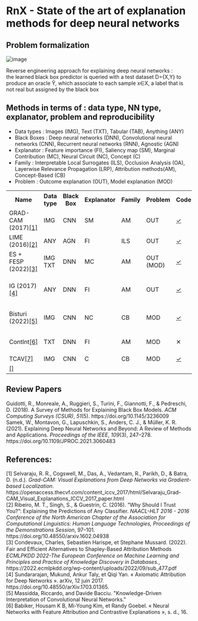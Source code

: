 # RnX - State of the art of explanation methods for deep neural networks

## Problem formalization

![image](https://user-images.githubusercontent.com/81907010/181770346-ea579d57-50d3-49c8-862e-43bef09675d6.png)

Reverse engineering approach for explaining deep neural networks : <br>
the learned black box predictor is queried with a test dataset D={X,Y} to produce an oracle &#374;, which associate to each sample x∈X, a label that is not real but assigned by the black box

## Methods in terms of : data type, NN type, explanator, problem and reproducibility

- Data types : Images (IMG), Text (TXT), Tabular (TAB), Anything (ANY) 
- Black Boxes : Deep neural networks (DNN), Convolutional neural networks (CNN), Recurrent neural networks (RNN), Agnostic (AGN)
- Explanator : Feature importance (FI), Saliency map (SM), Marginal Contribution (MC), Neural Circuit (NC), Concept (C)
- Family : Interpretable Local Surrogates (ILS), Occlusion Analysis (OA), Layerwise Relevance Propagation (LRP), Attribution methods(AM), Concept-Based (CB)
- Problem : Outcome explanation (OUT), Model explanation (MOD)

<table>
  <tr>
    <th>Name</th>
    <th>Data type</th>
    <th>Black Box</th>
    <th>Explanator</th>
    <th>Family</th>
    <th>Problem</th>
    <th>Code</th>
    <th>BB Model</th>
    <th>Dataset</th>
    <th>Examples</th>
    <th>Evaluation</th>
    <th>Axiomatic</th>
  </tr>
  
  <tr>
    <td>GRAD-CAM (2017)<a href="#grad-cam">[1]</a> </td>
    <td>IMG</td>
    <td>CNN</td>
    <td>SM</td>
    <td>AM</td>
    <td>OUT</td>
    <td><a href="https://github.com/ramprs/grad-cam/">&#x2713; </a> </td>
    <td><a href="https://github.com/karpathy/neuraltalk2">Neuraltalk2</a> </td>
    <td><a href="https://cocodataset.org/#download">COCO</a> </td>
    <td>&#x2713;</td>
    <td></td>
    <td></td>
  </tr>
  
  <tr>
    <td>LIME (2016)<a href="#lime">[2]</a> </td>
    <td>ANY</td>
    <td>AGN</td>
    <td>FI</td>
    <td>ILS</td>
    <td>OUT</td>
    <td><a href="https://github.com/marcotcr/lime">&#x2713; </a> </td>
    <td>&#x2713; (many)</td>
    <td>&#x2713; (many)</td>
    <td>&#x2713;</td>
    <td class="eval"></td>
    <td class="axioms"></td>
  </tr>
  
  <tr>
    <td class="name">ES + FESP (2022)<a href="#fesp">[3]</a> </td>
    <td class="dt">IMG TXT</td>
    <td class="bb">DNN</td>
    <td class="expl">MC</td>
    <td class="fam">AM</td>
    <td class="prob">OUT (MOD)</td>
    <td class="code"><a href="https://github.com/ccdv-ai/fesp_es">&#x2713; </a> </td>
    <td class="bbmod"><a href="https://keras.io/api/applications/vgg/">imgs</a>
                  <a href="https://huggingface.co/textattack/roberta-base-imdb">txt</a></td>
    <td class="ds"><a href="https://www.robots.ox.ac.uk/~vgg/data/pets/">imgs</a>
                  <a href="https://www.kaggle.com/datasets/lakshmi25npathi/imdb-dataset-of-50k-movie-reviews">txt</a></td>
    <td class="ex">&#x2713;</td>
    <td class="eval"><a href="https://github.com/rimelcheikh/RnX-SOTA/blob/main/RnX_eval.md">[A]</a></td>
    <td class="axioms">&#x2713;</td>
  </tr>
  
  <tr>
    <td class="name">IG (2017)<a href="#ig">[4]</a> </td>
    <td class="dt">ANY</td>
    <td class="bb">DNN</td>
    <td class="expl">FI</td>
    <td class="fam">AM</td>
    <td class="prob">OUT</td>
    <td class="code"><a href="https://github.com/ankurtaly/Integrated-Gradients">&#x2713; </a></td>
    <td class="bbmod"><a href="https://pytorch.org/hub/pytorch_vision_googlenet/">GoogleNet</a><br>   
                        <a href="https://github.com/yoonkim/CNN_sentence">CNNSC</a><br>   
                        GNMT<br>W2N2</td>
    <td class="ds"><a href="https://www.image-net.org/">ImageNet</a> <br>
                        <a href="https://github.com/ppasupat/WikiTableQuestions">WikiTableQuestions</a></td>
    <td class="ex">&#x2713;</td>
    <td class="eval">&#x2715;</td>
    <td class="axioms">&#x2713;</td>
  </tr>
  
  <tr>
    <td class="name">Bisturi (2022)<a href="#bisturi">[5]</a> </td>
    <td class="dt">IMG</td>
    <td class="bb">CNN</td>
    <td class="expl">NC</td>
    <td class="fam">CB</td>
    <td class="prob">MOD</td>
    <td class="code"><a href="https://github.com/rmassidda/bisturi">&#x2713;</a> </td>
    <td class="bbmod">AlexNet ResNet DenseNet </td>
    <td class="ds"><a href="https://github.com/CSAILVision/places365">Places-365</a></td>
    <td class="ex">&#x2713;</td>
    <td class="eval">&#x2715;</td>
    <td class="axioms">&#x2715;</td>
  </tr>
  
  <tr>
    <td class="name">ContInt<a href="#contr">[6]</a> </td>
    <td class="dt">TXT</td>
    <td class="bb">DNN</td>
    <td class="expl">FI</td>
    <td class="fam">AM</td>
    <td class="prob">MOD</td>
    <td class="code">&#x2715;</td>
    <td class="bbmod"><a href="https://github.com/tensorflow/tensor2tensor">multi-head</a></td>
    <td class="ds"><a href="https://www.kaggle.com/datasets/lakshmi25npathi/imdb-dataset-of-50k-movie-reviews">IMDB</a><br> 
                  <a href="https://www.kaggle.com/datasets/amananandrai/ag-news-classification-dataset">AG News</a><br> 
                  <a href="https://www.yelp.com/dataset">YELP</a></td>
    <td class="ex">&#x2713;</td>
    <td class="eval"><a href="https://github.com/rimelcheikh/RnX-SOTA/blob/main/RnX_eval.md">[D,E,F,G,H]</a></td>
    <td class="axioms">&#x2715;</td>
  </tr>
  
  <tr>
    <td class="name">TCAV<a href="#">[7]</a> </td>
    <td class="dt">IMG</td>
    <td class="bb">CNN</td>
    <td class="expl">C</td>
    <td class="fam">CB</td>
    <td class="prob">MOD</td>
    <td class="code"><a href="https://github.com/tensorflow/tcav">&#x2713;</a> </td>
    <td class="bbmod"><a href=""></a></td>
    <td class="ds"><a href=""></a></td>
    <td class="ex">&#x2713;</td>
    <td class="eval">&#x2713;</td>
    <td class="axioms">&#x2715;</td>
  </tr>
  
  <tr>
    <td class="name"><a href="#">[]</a> </td>
    <td class="dt"></td>
    <td class="bb"></td>
    <td class="expl"></td>
    <td class="fam"></td>
    <td class="prob"></td>
    <td class="code"><a href=""></a> </td>
    <td class="bbmod"><a href=""></a></td>
    <td class="ds"><a href=""></a></td>
    <td class="ex"></td>
    <td class="eval"></td>
    <td class="axioms">&#x2713;</td>
  </tr>
 
  

  
  
</table>

<!--- 
## Methods in terms of : problem, data type, NN

### Outcome explanation
<table>
  <tr>
    <th></th>
    <th>IMG</th>
    <th>TAB</th>
    <th>TXT</th>
    <th>ANY</th>
  </tr>
  
  <tr>
    <td>DNN</td>
    <td></td>
    <td></td>
    <td></td>
    <td></td>
  </tr>
  
  <tr>
    <td>CNN</td>
    <td>GRAD-CAM <a href="#grad-cam">[1]</a></td>
    <td></td>
    <td></td>
    <td></td>
  </tr>
  
  <tr>
    <td>RNN</td>
    <td></td>
    <td></td>
    <td></td>
    <td></td>
  </tr>
  
  <tr>
    <td>NN</td>
    <td></td>
    <td></td>
    <td></td>
    <td></td>
  </tr>
  
  <tr>
    <td>AGN</td>
    <td></td>
    <td></td>
    <td></td>
    <td>LIME <a href="#lime">[2] </a></td>
  </tr>
</table>

### Model explanation
<table>
  <tr>
    <th></th>
    <th>IMG</th>
    <th>TAB</th>
    <th>TXT</th>
    <th>ANY</th>
  </tr>
  
  <tr>
    <td>DNN</td>
    <td></td>
    <td></td>
    <td></td>
    <td></td>
  </tr>
  
  <tr>
    <td>CNN</td>
    <td></td>
    <td></td>
    <td></td>
    <td></td>
  </tr>
  
  <tr>
    <td>RNN</td>
    <td></td>
    <td></td>
    <td></td>
    <td></td>
  </tr>
  
  <tr>
    <td>NN</td>
    <td></td>
    <td></td>
    <td></td>
    <td></td>
  </tr>
  
  <tr>
    <td>AGN</td>
    <td></td>
    <td></td>
    <td></td>
    <td></td>
  </tr>
</table>
-->

## Review Papers
<div class="csl-entry"> Guidotti, R., Monreale, A., Ruggieri, S., Turini, F., Giannotti, F., &#38; Pedreschi, D. (2018). A Survey of Methods for Explaining Black Box Models. <i>ACM Computing Surveys (CSUR)</i>, <i>51</i>(5). https://doi.org/10.1145/3236009</div>

<div class="csl-entry"> Samek, W., Montavon, G., Lapuschkin, S., Anders, C. J., &#38; Müller, K. R. (2021). Explaining Deep Neural Networks and Beyond: A Review of Methods and Applications. <i>Proceedings of the IEEE</i>, <i>109</i>(3), 247–278. https://doi.org/10.1109/JPROC.2021.3060483</div>


## References:
<div class="csl-entry"> <a id="grad-cam"> [1] </a> Selvaraju, R. R., Cogswell, M., Das, A., Vedantam, R., Parikh, D., &#38; Batra, D. (n.d.). <i>Grad-CAM: Visual Explanations from Deep Networks via Gradient-based Localization</i>. https://openaccess.thecvf.com/content_iccv_2017/html/Selvaraju_Grad-CAM_Visual_Explanations_ICCV_2017_paper.html </div>

<div class="csl-entry"> <a id="lime"> [2] </a> Ribeiro, M. T., Singh, S., &#38; Guestrin, C. (2016). “Why Should I Trust You?”: Explaining the Predictions of Any Classifier. <i>NAACL-HLT 2016 - 2016 Conference of the North American Chapter of the Association for Computational Linguistics: Human Language Technologies, Proceedings of the Demonstrations Session</i>, 97–101. https://doi.org/10.48550/arxiv.1602.04938</div>

<div class="csl-entry"> <a id="fesp"> [3] </a> Condevaux, Charles, Sebastien Harispe, et Stephane Mussard. (2022). Fair and Eﬃcient Alternatives to Shapley-Based Attribution Methods <i>ECMLPKDD 2022-The European Conference on Machine Learning and Principles and Practice of Knowledge Discovery in Databases.</i>, https://2022.ecmlpkdd.org/wp-content/uploads/2022/09/sub_477.pdf </div>

<div class="csl-entry"> <a id="ig"> [4] </a> Sundararajan, Mukund, Ankur Taly, et Qiqi Yan. « Axiomatic Attribution for Deep Networks ». arXiv, 12 juin 2017. https://doi.org/10.48550/arXiv.1703.01365. </div>

<div class="csl-entry"> <a id="bisturi"> [5] </a> Massidda, Riccardo, and Davide Bacciu. "Knowledge-Driven Interpretation of Convolutional Neural Networks." </div>

<div class="csl-entry"> <a id="contr"> [6] </a> Babiker, Housam K B, Mi-Young Kim, et Randy Goebel. « Neural Networks with Feature Attribution and Contrastive Explanations », s. d., 16. </div>
